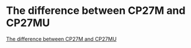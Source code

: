 # The difference between CP27M and CP27MU
[The difference between CP27M and CP27MU](https://aiwithcloud.com/?p=1393)